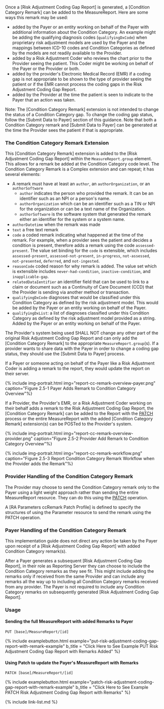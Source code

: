 Once a [Risk Adjustment Coding Gap Report] is generated, a [Condition Category Remark] can be added to the MeasureReport. Here are some ways this remark may be used:
 - added by the Payer or an entity working on behalf of the Payer with additional information about the Condition Category. An example might be adding the qualifying diagnosis codes (`qualifyingDxCode`) when proprietary risk adjustment models are used by the Payer and the mappings between ICD-10 codes and Condition Categories as defined by the models are not readily available to the Provider. 
 - added by a Risk Adjustment Coder who reviews the chart prior to the Provider seeing the patient. This Coder might be working on behalf of the Payer or the Provider or both.
 - added by the provider's Electronic Medical Record (EMR) if a coding gap is not appropriate to be shown to the type of provider seeing the patient or if the EMR cannot process the coding gaps in the Risk Adjustment Coding Gap Report.
 - added by the Provider at the time the patient is seen to indicate to the Payer that an action was taken.

Note: The [Condition Category Remark] extension is not intended to change the status of a Condition Category gap. To change the coding gap status, follow the [Submit Data to Payer] section of this guidance. Note that both a Condition Category remark and [Submit Data to Payer] can be generated at the time the Provider sees the patient if that is appropriate.

### The Condition Category Remark Extension
This [Condition Category Remark] extension is added to the [Risk Adjustment Coding Gap Report] within the `MeasureReport.group` element. This allows for a remark be added at the Condition Category code level. The Condition Category Remark is a Complex extension and can repeat; it has several elements:
- A remark must have at least an `author`, an `authorOrganization`, or an `authorSoftware`
    - `author` indicates the person who provided the remark. It can be an identifier such as an NPI or a person's name.
    - `authorOrganization` which can be an identifier such as a TIN or NPI for the organization or can be a text name of the Organization.
    - `authorSoftware` is the software system that generated the remark either an identifier for the system or a system name.
- `authorDatetime` when the remark was made
- `text` a free text remark
- `code` a coded remark indicating what happened at the time of the remark. For example, when a provider sees the patient and decides a condition is present, therefore adds a remark using the code `assessed-present`. The value set binding for the `code` is extensible, which includes `assessed-present`, `assessed-not-present`, `in-progress`, `not-assessed`, `not-presented`, `deferred`, and `not-ingested`.
- `reasonCode` coded reason for why remark is added. The value set which is extensible includes `never-had-condition`, `inactive-condition`, and `inapplicable-gap`.
- `relatedDataIentifier` an identifier field that can be used to link to a claim or document such as a Continuity of Care Document (CCD) that the Provider is sending via another method or transaction.
- `qualifyingDxCode` diagnoses that would be classified under this Condition Category as defined by the risk adjustment model. This would be added by the Payer or an entity working on behalf of the Payer.
- `qualifyingDxList`: a list of diagnoses classified under this Condition Category as defined by the risk adjustment model provided as a string. Added by the Payer or an entity working on behalf of the Payer. 

The Provider's system being used SHALL NOT change any other part of the original Risk Adjustment Coding Gap Report and can only add the [Condition Category Remark] to the appropriate `MeasureReport.group`(s).  If a provider wants to share data with the Payer in order to change a coding gap status, they should use the [Submit Data to Payer] process.  

If a Payer or someone acting on behalf of the Payer like a Risk Adjustment Coder is adding a remark to the report, they would update the report on their server.

{% include img-portrait.html img="report-cc-remark-overview-payer.png" caption="Figure 2.5-1 Payer Adds Remark to Condition Category Overview"%}

If a Provider, the Provider's EMR, or a Risk Adjustment Coder working on their behalf adds a remark to the Risk Adjustment Coding Gap Report, the [Condition Category Remark] can be added to the Report with the [PATCH](https://www.hl7.org/fhir/http.html#patch) process or the entire MeasureReport with the added [Condition Category Remark] extension(s) can be POSTed to the Provider's system.

{% include img-portrait.html img="report-cc-remark-overview-provider.png" caption="Figure 2.5-2 Provider Add Remark to Condition Category Overview"%}

{% include img-portrait.html img="report-cc-remark-workflow.png" caption="Figure 2.5-3 Report Condition Category Remark Workflow when the Provider adds the Remark"%}

### Provider Handling of the Condition Category Remark

The Provider may choose to send the Condition Category remark only to the Payer using a light weight approach rather than sending the entire MeasureReport resource. They can do this using the [PATCH](https://www.hl7.org/fhir/http.html#patch) operation.

A [RA Parameters ccRemark Patch Profile] is defined to specify the structures of using the Parameter resource to send the remark using the PATCH operation. 

### Payer Handling of the Condition Category Remark
This implementation guide does not direct any action be taken by the Payer upon receipt of a [Risk Adjustment Coding Gap Report] with added Condition Category remark(s).

After a Payer generates a subsequent [Risk Adjustment Coding Gap Report], in their role as Reporting Server they can choose to include the Condition Category remarks as they see fit. This might include adding the remarks only if received from the same Provider and can include any remarks all the way up to including all Condition Category remarks received from any provider. The Payer is not required to include any Condition Category remarks on subsequently generated [Risk Adjustment Coding Gap Report].

### Usage

#### Sending the full MeasureReport with added Remarks to Payer
`PUT [base]/MeasureReport/[id]`

{% include examplebutton.html example="put-risk-adjustment-coding-gap-report-with-remark-example" b_title = "Click Here to See Example PUT Risk Adjustment Coding Gap Report with Remarks Added" %}

#### Using Patch to update the Payer's MeasureReport with Remarks
`PATCH [base]/MeasureReport/[id]`

{% include examplebutton.html example="patch-risk-adjustment-coding-gap-report-with-remark-example" b_title = "Click Here to See Example PATCH Risk Adjustment Coding Gap Report with Remarks" %}


{% include link-list.md %}


